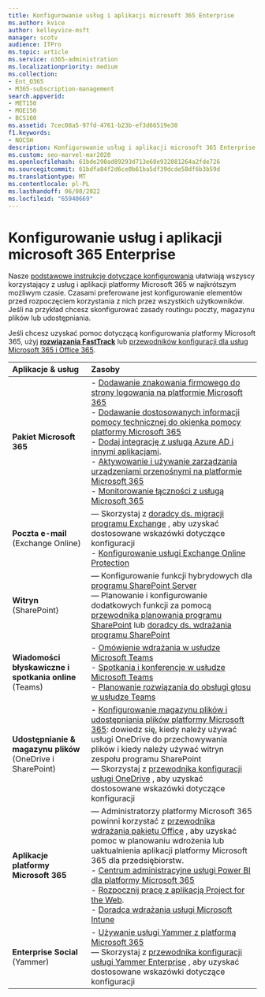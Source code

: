 ```yaml
---
title: Konfigurowanie usług i aplikacji microsoft 365 Enterprise
ms.author: kvice
author: kelleyvice-msft
manager: scotv
audience: ITPro
ms.topic: article
ms.service: o365-administration
ms.localizationpriority: medium
ms.collection:
- Ent_O365
- M365-subscription-management
search.appverid:
- MET150
- MOE150
- BCS160
ms.assetid: 7cec08a5-97fd-4761-b23b-ef3d66519e30
f1.keywords:
- NOCSH
description: Konfigurowanie usług i aplikacji microsoft 365 Enterprise, takich jak SharePoint, Exchange i Microsoft Teams.
ms.custom: seo-marvel-mar2020
ms.openlocfilehash: 61bde298ad89293d713e68e932081264a2fde726
ms.sourcegitcommit: 61bdfa84f2d6ce0b61ba5df39dcde58df6b3b59d
ms.translationtype: MT
ms.contentlocale: pl-PL
ms.lasthandoff: 06/08/2022
ms.locfileid: "65940669"
---
```

# <a name="configure-microsoft-365-enterprise-services-and-applications"></a>Konfigurowanie usług i aplikacji microsoft 365 Enterprise

Nasze [podstawowe instrukcje dotyczące konfigurowania](../admin/setup/setup.md) ułatwiają wszyscy korzystający z usług i aplikacji platformy Microsoft 365 w najkrótszym możliwym czasie. Czasami preferowane jest konfigurowanie elementów przed rozpoczęciem korzystania z nich przez wszystkich użytkowników. Jeśli na przykład chcesz skonfigurować zasady routingu poczty, magazynu plików lub udostępniania. 
  
Jeśli chcesz uzyskać pomoc dotyczącą konfigurowania platformy Microsoft 365, użyj **[rozwiązania FastTrack](https://www.microsoft.com/fasttrack/microsoft-365)** lub [przewodników konfiguracji dla usług Microsoft 365 i Office 365](setup-guides-for-microsoft-365.md).
  
|**Aplikacje & usług**|**Zasoby**|
|:-----|:-----|
|**Pakiet Microsoft 365** |- [Dodawanie znakowania firmowego do strony logowania na platformie Microsoft 365](https://support.office.com/article/Add-your-company-branding-to-Office-365-Sign-In-Page-a1229cdb-ce19-4da5-90c7-2b9b146aef0a) <br> - [Dodawanie dostosowanych informacji pomocy technicznej do okienka pomocy platformy Microsoft 365](https://support.office.com/article/Add-customized-help-desk-info-to-the-Office-365-help-pane-9dd9b104-68f7-4d49-9a30-82561c7d79a3) <br> - [Dodaj integrację z usługą Azure AD i innymi aplikacjami](https://support.office.com/article/Integrated-Apps-and-Azure-AD-for-Office-365-administrators-cb2250e3-451e-416f-bf4e-363549652c2a).  <br> - [Aktywowanie i używanie zarządzania urządzeniami przenośnymi na platformie Microsoft 365](https://support.office.microsoft.com/article/Manage-mobile-devices-in-Office-365-dd892318-bc44-4eb1-af00-9db5430be3cd) <br> - [Monitorowanie łączności z usługą Microsoft 365](monitor-connectivity.md) |
|**Poczta e-mail** <br> (Exchange Online) | — Skorzystaj z [doradcy ds. migracji programu Exchange](https://aka.ms/office365setup) , aby uzyskać dostosowane wskazówki dotyczące konfiguracji  <br> - [Konfigurowanie usługi Exchange Online Protection](/exchange/standalone-eop/set-up-your-eop-service) |
|**Witryn** <br> (SharePoint) | — Konfigurowanie funkcji hybrydowych dla [programu SharePoint Server](/SharePoint/hybrid/hybrid) <br> — Planowanie i konfigurowanie dodatkowych funkcji za pomocą [przewodnika planowania programu SharePoint](https://support.office.com/article/SharePoint-Online-Planning-Guide-for-Office-365-for-business-d5089cdf-3fd2-4230-acbd-20ecda2f9bb8) lub [doradcy ds. wdrażania programu SharePoint](https://aka.ms/spoguidance)|
|**Wiadomości błyskawiczne i spotkania online** <br> (Teams) | - [Omówienie wdrażania w usłudze Microsoft Teams](/microsoftteams/deploy-overview)<br> - [Spotkania i konferencje w usłudze Microsoft Teams](/microsoftteams/deploy-meetings-microsoft-teams-landing-page) <br> - [Planowanie rozwiązania do obsługi głosu w usłudze Teams](/microsoftteams/cloud-voice-landing-page) |
| **Udostępnianie & magazynu plików** <br> (OneDrive i SharePoint) | - [Konfigurowanie magazynu plików i udostępniania plików platformy Microsoft 365](https://support.office.com/article/7aa9cdc8-2245-4218-81ee-86fa7c35f1de#BKMK_WhatDif): dowiedz się, kiedy należy używać usługi OneDrive do przechowywania plików i kiedy należy używać witryn zespołu programu SharePoint <br> — Skorzystaj z [przewodnika konfiguracji usługi OneDrive](https://aka.ms/OD4Bguidance) , aby uzyskać dostosowane wskazówki dotyczące konfiguracji |
|**Aplikacje platformy Microsoft 365** | — Administratorzy platformy Microsoft 365 powinni korzystać z [przewodnika wdrażania pakietu Office](/deployoffice) , aby uzyskać pomoc w planowaniu wdrożenia lub uaktualnienia aplikacji platformy Microsoft 365 dla przedsiębiorstw.  <br> - [Centrum administracyjne usługi Power BI dla platformy Microsoft 365](https://support.office.com/article/Power-BI-for-Office-365-Admin-Center-Help-5e391ecb-500c-47a3-bd0f-a6173b541044) <br> - [Rozpocznij pracę z aplikacją Project for the Web](/project-for-the-web/projectforweb-admin-home).  <br> - [Doradca wdrażania usługi Microsoft Intune](/mem/intune/) |
|**Enterprise Social** <br> (Yammer) | - [Używanie usługi Yammer z platformą Microsoft 365](https://support.office.com/article/Plan-for-Yammer-integration-with-Office-365-4086681f-6de1-4d39-aa72-752b2af1cbd7)  <br> — Skorzystaj z [przewodnika konfiguracji usługi Yammer Enterprise](https://aka.ms/yammerdeploy) , aby uzyskać dostosowane wskazówki dotyczące konfiguracji |
